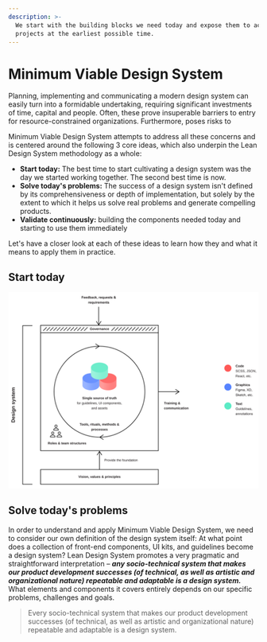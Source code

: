 ```yaml
---
description: >-
  We start with the building blocks we need today and expose them to actual
  projects at the earliest possible time.
---
```


# Minimum Viable Design System

Planning, implementing and communicating a modern design system can easily turn into a formidable undertaking, requiring significant investments of time, capital and people. Often, these prove insuperable barriers to entry for resource-constrained organizations. Furthermore, poses risks to

Minimum Viable Design System attempts to address all these concerns and is centered around the following 3 core ideas, which also underpin the Lean Design System methodology as a whole:

* **Start today:** The best time to start cultivating a design system was the day we started working together. The second best time is now.
* **Solve today's problems:** The success of a design system isn't defined by its comprehensiveness or depth of implementation, but solely by the extent to which it helps us solve real problems and generate compelling products.
* **Validate continuously:** building the components needed today and starting to use them immediately 

Let's have a closer look at each of these ideas to learn how they and what it means to apply them in practice.

## Start today

![Fig. 1: A possible anatomy of a design system](../../.gitbook/assets/rgb_dls.svg)

## Solve today's problems

In order to understand and apply Minimum Viable Design System, we need to consider our own definition of the design system itself: At what point does a collection of front-end components, UI kits, and guidelines become a design system? Lean Design System promotes a very pragmatic and straightforward interpretation – _**any socio-technical system that makes our product development successes \(of technical, as well as artistic and organizational nature\) repeatable and adaptable is a design system.**_ What elements and components it covers entirely depends on our specific problems, challenges and goals.

> Every socio-technical system that makes our product development successes \(of technical, as well as artistic and organizational nature\) repeatable and adaptable is a design system.

